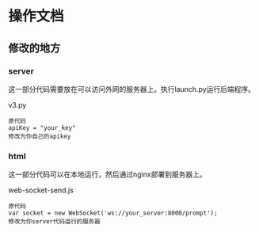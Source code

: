 # 操作文档

## 修改的地方

### server

这一部分代码需要放在可以访问外网的服务器上。执行launch.py运行后端程序。

v3.py

```
原代码
apiKey = "your_key"
修改为你自己的apikey
```



### html

这一部分代码可以在本地运行，然后通过nginx部署到服务器上。

web-socket-send.js

```
原代码
var socket = new WebSocket('ws://your_server:8000/prompt');
修改为你server代码运行的服务器
```

